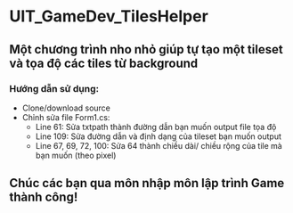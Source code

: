 # UIT_GameDev_TilesHelper
## Một chương trình nho nhỏ giúp tự tạo một tileset và tọa độ các tiles từ background
### Hướng dẫn sử dụng:
* Clone/download source
* Chỉnh sửa file Form1.cs:
  * Line 61: Sửa txtpath thành đường dẫn bạn muốn output file tọa độ
  * Line 109: Sửa đường dẫn và định dạng của tileset bạn muốn output
  * Line 67, 69, 72, 100: Sửa 64 thành chiều dài/ chiều rộng của tile mà bạn muốn (theo pixel)

## Chúc các bạn qua môn nhập môn lập trình Game thành công!
